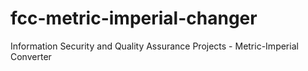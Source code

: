 # fcc-metric-imperial-changer
Information Security and Quality Assurance Projects - Metric-Imperial Converter
